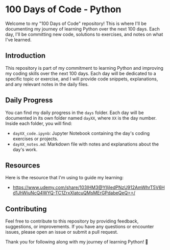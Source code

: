 # 100 Days of Code - Python

Welcome to my "100 Days of Code" repository! This is where I'll be documenting my journey of learning Python over the next 100 days. Each day, I'll be committing new code, solutions to exercises, and notes on what I've learned.

## Introduction

This repository is part of my commitment to learning Python and improving my coding skills over the next 100 days. Each day will be dedicated to a specific topic or exercise, and I will provide code snippets, explanations, and any relevant notes in the daily files.

## Daily Progress

You can find my daily progress in the `days` folder. Each day will be documented in its own folder named `dayXX`, where `XX` is the day number. Inside each folder, you will find:

- `dayXX_code.ipynb`: Jupyter Notebook containing the day's coding exercises or projects.
- `dayXX_notes.md`: Markdown file with notes and explanations about the day's work.


## Resources

Here is the resource that I'm using to guide my learning:

- https://www.udemy.com/share/103IHM3@YlIjIedPNzU912AmWhrT5V6Hd1JhWiuNcQ4WYQ-TC1ZrxXlatcuQMsMErGPdabeQeQ==/

## Contributing

Feel free to contribute to this repository by providing feedback, suggestions, or improvements. If you have any questions or encounter issues, please open an issue or submit a pull request.


Thank you for following along with my journey of learning Python! 🌟
